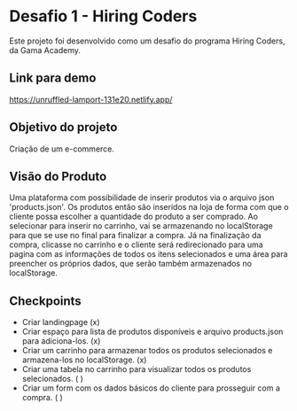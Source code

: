 # Desafio 1 - Hiring Coders

Este projeto foi desenvolvido como um desafio do programa Hiring Coders, da Gama Academy.

## Link para demo

https://unruffled-lamport-131e20.netlify.app/

## Objetivo do projeto

Criação de um e-commerce.

## Visão do Produto

Uma plataforma com possibilidade de inserir produtos via o arquivo json 'products.json'. Os produtos então são inseridos na loja de forma com que o cliente possa escolher a quantidade do produto a ser comprado. Ao selecionar para inserir no carrinho, vai se armazenando no localStorage para que se use no final para finalizar a compra.
Já na finalização da compra, clicasse no carrinho e o cliente será redirecionado para uma pagina com as informações de todos os itens selecionados e uma área para preencher os próprios dados, que serão também armazenados no localStorage.

## Checkpoints
- Criar landingpage (x)
- Criar espaço para lista de produtos disponíveis e arquivo products.json para adiciona-los. (x)
- Criar um carrinho para armazenar todos os produtos selecionados e armazena-los no localStorage. (x)
- Criar uma tabela no carrinho para visualizar todos os produtos selecionados. ( )
- Criar um form com os dados básicos do cliente para prosseguir com a compra. ( ) 

